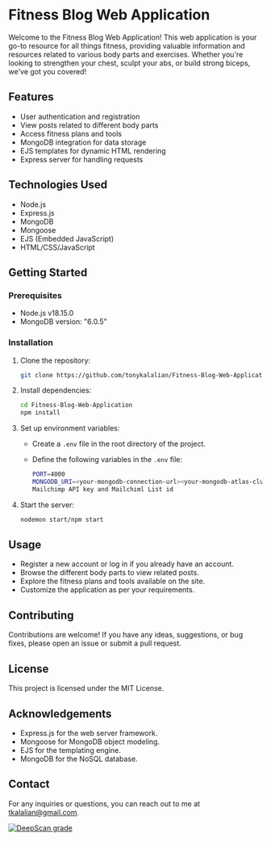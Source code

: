 # Fitness Blog Web Application

Welcome to the Fitness Blog Web Application! This web application is your go-to resource for all things fitness, providing valuable information and resources related to various body parts and exercises. Whether you're looking to strengthen your chest, sculpt your abs, or build strong biceps, we've got you covered!

## Features

- User authentication and registration
- View posts related to different body parts
- Access fitness plans and tools
- MongoDB integration for data storage
- EJS templates for dynamic HTML rendering
- Express server for handling requests

## Technologies Used

- Node.js
- Express.js
- MongoDB
- Mongoose
- EJS (Embedded JavaScript)
- HTML/CSS/JavaScript

## Getting Started

### Prerequisites

- Node.js v18.15.0
- MongoDB version: "6.0.5"

### Installation

1. Clone the repository:

    ```bash
    git clone https://github.com/tonykalalian/Fitness-Blog-Web-Application.git
    ```

2. Install dependencies:

    ```bash
    cd Fitness-Blog-Web-Application
    npm install
    ```

3. Set up environment variables:

    - Create a `.env` file in the root directory of the project.
    - Define the following variables in the `.env` file:

        ```bash
        PORT=4000
        MONGODB_URI=<your-mongodb-connection-url><your-mongodb-atlas-cluster>
        Mailchimp API key and Mailchiml List id
        ```

4. Start the server:

    ```bash
    nodemon start/npm start
    ```

## Usage

- Register a new account or log in if you already have an account.
- Browse the different body parts to view related posts.
- Explore the fitness plans and tools available on the site.
- Customize the application as per your requirements.

## Contributing

Contributions are welcome! If you have any ideas, suggestions, or bug fixes, please open an issue or submit a pull request.

## License

This project is licensed under the MIT License.

## Acknowledgements

- Express.js for the web server framework.
- Mongoose for MongoDB object modeling.
- EJS for the templating engine.
- MongoDB for the NoSQL database.

## Contact

For any inquiries or questions, you can reach out to me at tkalalian@gmail.com.

[![DeepScan grade](https://deepscan.io/api/teams/21387/projects/24807/branches/767480/badge/grade.svg)](https://deepscan.io/dashboard#view=project&tid=21387&pid=24807&bid=767480)
